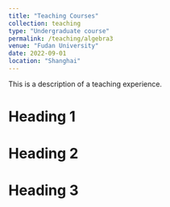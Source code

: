```yaml
---
title: "Teaching Courses"
collection: teaching
type: "Undergraduate course"
permalink: /teaching/algebra3
venue: "Fudan University"
date: 2022-09-01
location: "Shanghai"
---
```


This is a description of a teaching experience. 

Heading 1
======

Heading 2
======

Heading 3
======
